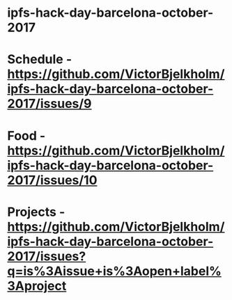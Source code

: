 # ipfs-hack-day-barcelona-october-2017

# Schedule - https://github.com/VictorBjelkholm/ipfs-hack-day-barcelona-october-2017/issues/9
# Food - https://github.com/VictorBjelkholm/ipfs-hack-day-barcelona-october-2017/issues/10
# Projects - https://github.com/VictorBjelkholm/ipfs-hack-day-barcelona-october-2017/issues?q=is%3Aissue+is%3Aopen+label%3Aproject
